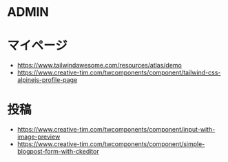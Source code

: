 # ADMIN

# マイページ
* https://www.tailwindawesome.com/resources/atlas/demo
* https://www.creative-tim.com/twcomponents/component/tailwind-css-alpinejs-profile-page

# 投稿
* https://www.creative-tim.com/twcomponents/component/input-with-image-preview
* https://www.creative-tim.com/twcomponents/component/simple-blogpost-form-with-ckeditor
